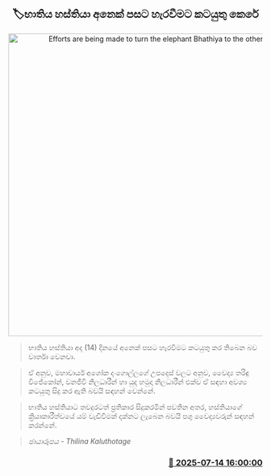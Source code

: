 <p align='center'><b><h2 align='center' title='Efforts are being made to turn the elephant Bhathiya to the other side'>🏷භාතිය හස්තියා අනෙක් පසට හැරවීමට කටයුතු කෙරේ</h2></b></p>
<p align='center'><img src='https://helakuru.sgp1.cdn.digitaloceanspaces.com/esana/images/lib/bhathiya-elephnet-iop.jpg' width='600' alt='Efforts are being made to turn the elephant Bhathiya to the other side'></p>

> භාතිය හස්තියා අද (14) දිනයේ අනෙක් පසට හැරවීමට කටයුතු කර තිබෙන බව වාර්තා වෙනවා.

> ඒ අනුව, මහාචාර්ය අශෝක දංගොල්ලගේ උපදෙස් වලට අනුව, වෛද්‍ය තරිඳු විජේකෝන්, වනජීවී නිලධාරීන් හා යුද හමුදා නිලධාරීන් එක්ව ඒ සඳහා අවශ්‍ය කටයුතු සිදු කර ඇති බවයි සඳහන් වෙන්නේ.

> භාතිය හස්තියාට තවදුරටත් ප්‍රතිකාර සිදුකරමින් පවතින අතර, හස්තියාගේ ක්‍රියාකාරීත්වයේ යම් වැඩිවීමක් දක්නට ලැබෙන බවයි පශු වෛද්‍යවරුන් සඳහන් කරන්නේ.

> <em>ඡායාරූපය - Thilina Kaluthotage</em>



<h3 align='right'><a href='https://www.helakuru.lk/esana/p/111838/'>📅 2025-07-14 16:00:00</a></h3>
